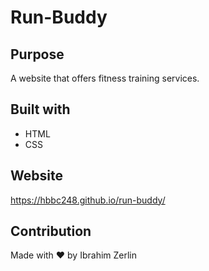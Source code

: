 # Run-Buddy

## Purpose
A website that offers fitness training services.

## Built with
* HTML
* CSS

## Website
https://hbbc248.github.io/run-buddy/

## Contribution
Made with ❤️ by Ibrahim Zerlin
